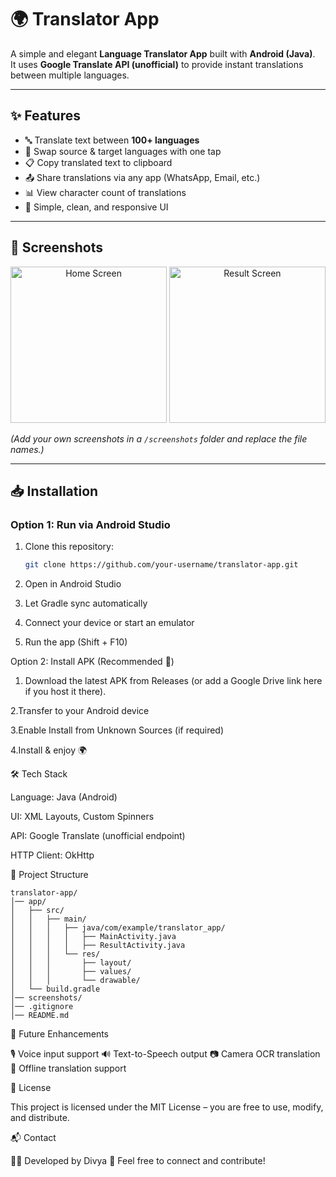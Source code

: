 # 🌍 Translator App

A simple and elegant **Language Translator App** built with **Android (Java)**.  
It uses **Google Translate API (unofficial)** to provide instant translations between multiple languages.  

---

## ✨ Features

- 🔤 Translate text between **100+ languages**  
- 🔄 Swap source & target languages with one tap  
- 📋 Copy translated text to clipboard  
- 📤 Share translations via any app (WhatsApp, Email, etc.)  
- 📊 View character count of translations  
- 🎨 Simple, clean, and responsive UI  

---

## 📸 Screenshots  

<p align="center">
  <img src="screenshots/home.png" alt="Home Screen" width="250"/>
  <img src="screenshots/result.png" alt="Result Screen" width="250"/>
</p>

*(Add your own screenshots in a `/screenshots` folder and replace the file names.)*

---

## 📥 Installation  

### Option 1: Run via Android Studio  
1. Clone this repository:
   ```bash
   git clone https://github.com/your-username/translator-app.git
2. Open in Android Studio

3. Let Gradle sync automatically

4. Connect your device or start an emulator

5. Run the app (Shift + F10)

Option 2: Install APK (Recommended 🚀)

1. Download the latest APK from Releases
(or add a Google Drive link here if you host it there).

2.Transfer to your Android device

3.Enable Install from Unknown Sources (if required)

4.Install & enjoy 🌍


🛠️ Tech Stack

Language: Java (Android)

UI: XML Layouts, Custom Spinners

API: Google Translate (unofficial endpoint)

HTTP Client: OkHttp


📂 Project Structure
```
translator-app/
│── app/
│   ├── src/
│   │   ├── main/
│   │   │   ├── java/com/example/translator_app/
│   │   │   │   ├── MainActivity.java
│   │   │   │   ├── ResultActivity.java
│   │   │   └── res/
│   │   │       ├── layout/
│   │   │       ├── values/
│   │   │       └── drawable/
│   └── build.gradle
│── screenshots/
│── .gitignore
│── README.md
```

🚀 Future Enhancements

🎙️ Voice input support
🔊 Text-to-Speech output
📷 Camera OCR translation
💾 Offline translation support


📜 License

This project is licensed under the MIT License – you are free to use, modify, and distribute.

📬 Contact

👩‍💻 Developed by Divya
📧 Feel free to connect and contribute!


